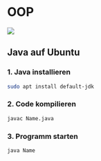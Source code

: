# OOP

<img align="center" src="https://i.giphy.com/media/LmNwrBhejkK9EFP504/source.gif">

## Java auf Ubuntu

### 1. Java installieren

```bash
sudo apt install default-jdk
```

### 2. Code kompilieren

```bash
javac Name.java
```

### 3. Programm starten

```bash
java Name
```
